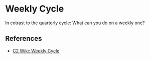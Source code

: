 # Weekly Cycle

In cotrast to the quarterly cycle: What can you do on a weekly one?

## References

* [C2 Wiki: Weekly Cycle](https://c2.com/cgi/wiki?WeeklyCycle)

